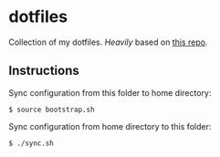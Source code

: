 # dotfiles

Collection of my dotfiles.
*Heavily* based on [this repo](https://github.com/mathiasbynens/dotfiles).

## Instructions

Sync configuration from this folder to home directory:

```shell
$ source bootstrap.sh
```

Sync configuration from home directory to this folder:

```shell
$ ./sync.sh
```

